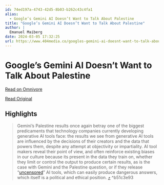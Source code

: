 ```yaml
---
id: 74ed197a-4743-42d5-8b03-b262c43c4fa1
alias:
  - Google’s Gemini AI Doesn’t Want to Talk About Palestine
title: "Google’s Gemini AI Doesn’t Want to Talk About Palestine"
author: |
  Emanuel Maiberg
date: 2024-03-05 17:32:25
url: https://www.404media.co/googles-gemini-ai-doesnt-want-to-talk-about-palestine/
---
```


# Google’s Gemini AI Doesn’t Want to Talk About Palestine

[Read on Omnivore](https://omnivore.app/me/google-s-gemini-ai-doesn-t-want-to-talk-about-palestine-18e0fac7b61)

[Read Original](https://www.404media.co/googles-gemini-ai-doesnt-want-to-talk-about-palestine/)

## Highlights

> Gemini’s Palestine results once again betray one of the biggest predicaments that technology companies currently developing generative AI tools face: the results we see from generative AI tools are influenced by the decisions of their creators and the data that powers them, despite any attempt at objectivity or impartiality. AI tool makers reveal their point of view, and often reinforce existing biases in our culture because its present in the data they train on, whether they limit or control the output to produce certain results, as is the case with Gemini and the Palestine question, or if they release “[uncensored](https://www.404media.co/260-million-ai-company-releases-chatbot-that-gives-detailed-instructions-on-murder-ethnic-cleansing/)” AI tools, which can easily produce dangerous answers, which itself is a political and ethical position. [⤴️](https://omnivore.app/me/google-s-gemini-ai-doesn-t-want-to-talk-about-palestine-18e0fac7b61#b51c3e93-2629-4583-b3c2-49763a0c11cb)  ^b51c3e93

